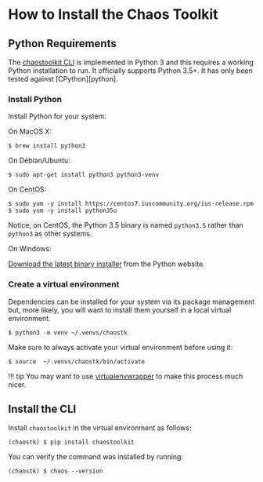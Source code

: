 # How to Install the Chaos Toolkit

<div style="margin: 0 auto; text-align: center;"><script src="https://asciinema.org/a/DoiUo45zZLvISEvnlfeh2Gjlb.js" id="asciicast-DoiUo45zZLvISEvnlfeh2Gjlb" async></script></div>

## Python Requirements

The [chaostoolkit CLI][cli] is implemented in Python 3 and this requires a
working Python installation to run. It officially supports Python 3.5+. It has
only been tested against [CPython][python].

[cli]: https://github.com/chaostoolkit/chaostoolkit

### Install Python

Install Python for your system:

On MacOS X:

```
$ brew install python3
```

On Debian/Ubuntu:

```
$ sudo apt-get install python3 python3-venv
```

On CentOS:

```
$ sudo yum -y install https://centos7.iuscommunity.org/ius-release.rpm
$ sudo yum -y install python35u
```

Notice, on CentOS, the Python 3.5 binary is named `python3.5` rather than
`python3` as other systems.

On Windows:

[Download the latest binary installer][pywin] from the Python website.

[pywin]: https://www.python.org/downloads/windows/

### Create a virtual environment

Dependencies can be installed for your system via its package management but,
more likely, you will want to install them yourself in a local virtual
environment.

```
$ python3 -m venv ~/.venvs/chaostk
```

Make sure to always activate your virtual environment before using it:

```
$ source  ~/.venvs/chaostk/bin/activate
```

!!! tip
    You may want to use [virtualenvwrapper][] to make this process much nicer.

[virtualenvwrapper]: https://virtualenvwrapper.readthedocs.io/en/latest/

## Install the CLI

Install `chaostoolkit` in the virtual environment as follows:

```
(chaostk) $ pip install chaostoolkit
```

You can verify the command was installed by running:

```
(chaostk) $ chaos --version
```

